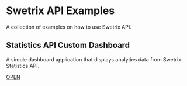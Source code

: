 # Swetrix API Examples

A collection of examples on how to use Swetrix API.

## Statistics API Custom Dashboard

A simple dashboard application that displays analytics data from Swetrix Statistics API.

[OPEN](./statistics-api-custom-dashboard/README.md)

